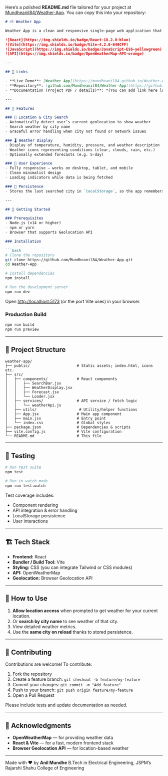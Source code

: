 Here’s a polished **README.md** file tailored for your project at [Mundheanil84/Weather-App](https://github.com/Mundheanil84/Weather-App). You can copy this into your repository:

````markdown
# ⛅ Weather App

Weather App is a clean and responsive single-page web application that provides real-time weather data and forecasts for cities anywhere in the world. Built with React + Vite and integrated with OpenWeatherMap API, it balances performance, usability, and aesthetics.

![React](https://img.shields.io/badge/React-18.2.0-blue)  
![Vite](https://img.shields.io/badge/Vite-4.2.0-646CFF)  
![JavaScript](https://img.shields.io/badge/JavaScript-ES6-yellowgreen)  
![API](https://img.shields.io/badge/OpenWeatherMap-API-orange)

---

## 🔗 Links

- **Live Demo**: [Weather App](https://mundheanil84.github.io/Weather-App)  
- **Repository**: [github.com/Mundheanil84/Weather-App](https://github.com/Mundheanil84/Weather-App)  
- **Documentation (Project PDF / details)**: *(You can add link here later)*  

---

## 🌟 Features

### 📍 Location & City Search
- Automatically detect user’s current geolocation to show weather  
- Search weather by city name  
- Graceful error handling when city not found or network issues  

### 🌡️ Weather Display
- Display of temperature, humidity, pressure, and weather description  
- Weather icons representing conditions (clear, clouds, rain, etc.)  
- Optionally extended forecasts (e.g. 5-day)  

### 📱 User Experience
- Fully responsive — works on desktop, tablet, and mobile  
- Clean minimalist design  
- Loading indicators while data is being fetched  

### 💾 Persistence
- Stores the last searched city in `localStorage`, so the app remembers it after reload  

---

## 🚀 Getting Started

### Prerequisites
- Node.js (v14 or higher)  
- npm or yarn  
- Browser that supports Geolocation API  

### Installation

```bash
# Clone the repository
git clone https://github.com/Mundheanil84/Weather-App.git
cd Weather-App

# Install dependencies
npm install

# Run the development server
npm run dev
````

Open [http://localhost:5173](http://localhost:5173) (or the port Vite uses) in your browser.

### Production Build

```bash
npm run build
npm run preview
```

---

## 📁 Project Structure

```
weather-app/
├── public/                     # Static assets; index.html, icons etc.
├── src/
│   ├── components/             # React components
│   │   ├── SearchBar.jsx
│   │   ├── WeatherDisplay.jsx
│   │   ├── Forecast.jsx
│   │   └── Loader.jsx
│   ├── services/               # API service / fetch logic
│   │   └── weatherApi.js
│   ├── utils/                   # Utility/helper functions
│   ├── App.jsx                 # Main app component
│   ├── main.jsx                # Entry point
│   └── index.css               # Global styles
├── package.json                # Dependencies & scripts
├── vite.config.js              # Vite configuration
└── README.md                   # This file
```

---

## 🧪 Testing

```bash
# Run test suite
npm test

# Run in watch mode
npm run test:watch
```

Test coverage includes:

* Component rendering
* API integration & error handling
* LocalStorage persistence
* User interactions

---

## 🏗️ Tech Stack

* **Frontend:** React
* **Bundler / Build Tool:** Vite
* **Styling:** CSS (you can integrate Tailwind or CSS modules)
* **API:** OpenWeatherMap
* **Geolocation:** Browser Geolocation API

---

## 🎯 How to Use

1. **Allow location access** when prompted to get weather for your current location.
2. Or **search by city name** to see weather of that city.
3. View detailed weather metrics.
4. Use the **same city on reload** thanks to stored persistence.

---

## 🤝 Contributing

Contributions are welcome! To contribute:

1. Fork the repository
2. Create a feature branch: `git checkout -b feature/my-feature`
3. Commit your changes: `git commit -m "Add feature"`
4. Push to your branch: `git push origin feature/my-feature`
5. Open a Pull Request

Please include tests and update documentation as needed.

---

## 🙏 Acknowledgments

* **OpenWeatherMap** — for providing weather data
* **React & Vite** — for a fast, modern frontend stack
* **Browser Geolocation API** — for location-based weather

---

Made with ❤️ by **Anil Mundhe**
B.Tech in Electrical Engineering, JSPM’s Rajarshi Shahu College of Engineering

